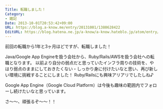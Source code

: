 ```yaml
---
Title: 転職しました！
Category:
- 雑記
Date: 2013-10-01T20:53:42+09:00
URL: https://blog.a-know.me/entry/20131001/1380628422
EditURL: https://blog.hatena.ne.jp/a-know/a-know.hateblo.jp/atom/entry/12921228815727979258
---
```


前回の転職から1年と3ヶ月ほどですが、転職しました！


Java/Google App Engineを扱う会社から、Ruby/Rails/AWSを扱う会社への転職となります。
以前より自分の弱点だと思っていたインフラ周りの技術を、やはり弱点のままにしておきたくない・しっかり身に付けたいなと思い、再び新しい環境に挑戦することにしました！
Ruby/Railsにも興味アリアリでしたしね♪


Google App Engine（Google Cloud Platform）は今後も趣味の範囲内でフォローし続けたいなと思っています。


さ〜〜、頑張るぞ〜〜！！
